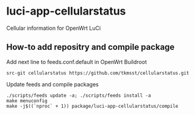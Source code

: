 # luci-app-cellularstatus

Cellular information for OpenWrt LuCi

## How-to add repositry and compile package

Add next line to feeds.conf.default in OpenWrt Buildroot

```
src-git cellularstatus https://github.com/tkmsst/cellularstatus.git
```

Update feeds and compile packages

```
./scripts/feeds update -a; ./scripts/feeds install -a
make menuconfig
make -j$((`nproc` + 1)) package/luci-app-cellularstatus/compile
